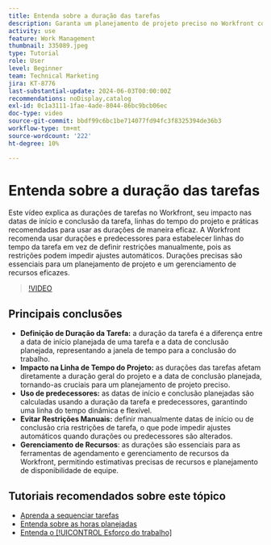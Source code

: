 ```yaml
---
title: Entenda sobre a duração das tarefas
description: Garanta um planejamento de projeto preciso no Workfront com durações de tarefas que influenciam as linhas do tempo, aproveitando predecessores para obter flexibilidade, evitando restrições manuais e otimizando o gerenciamento e o agendamento de recursos.
activity: use
feature: Work Management
thumbnail: 335089.jpeg
type: Tutorial
role: User
level: Beginner
team: Technical Marketing
jira: KT-8776
last-substantial-update: 2024-06-03T00:00:00Z
recommendations: noDisplay,catalog
exl-id: 0c1a3111-1fae-4ade-8044-86bc9bcb06ec
doc-type: video
source-git-commit: bbdf99c6bc1be714077fd94fc3f8325394de36b3
workflow-type: tm+mt
source-wordcount: '222'
ht-degree: 10%

---
```


# Entenda sobre a duração das tarefas

Este vídeo explica as durações de tarefas no Workfront, seu impacto nas datas de início e conclusão da tarefa, linhas do tempo do projeto e práticas recomendadas para usar as durações de maneira eficaz.
A Workfront recomenda usar durações e predecessores para estabelecer linhas do tempo da tarefa em vez de definir restrições manualmente, pois as restrições podem impedir ajustes automáticos.
&#x200B;Durações precisas são essenciais para um planejamento de projeto e um gerenciamento de recursos eficazes.


>[!VIDEO](https://video.tv.adobe.com/v/3449348/?quality=12&learn=on&enablevpops=1&captions=por_br)

## Principais conclusões

* **Definição de Duração da Tarefa:** a duração da tarefa é a diferença entre a data de início planejada de uma tarefa e a data de conclusão planejada, representando a janela de tempo para a conclusão do trabalho. &#x200B;
* **Impacto na Linha de Tempo do Projeto:** as durações das tarefas afetam diretamente a duração geral do projeto e a data de conclusão planejada, tornando-as cruciais para um planejamento de projeto preciso. &#x200B;
* **Uso de predecessores:** as datas de início e conclusão planejadas são calculadas usando a duração da tarefa e predecessores, garantindo uma linha do tempo dinâmica e flexível. &#x200B;
* **Evitar Restrições Manuais:** definir manualmente datas de início ou de conclusão cria restrições de tarefa, o que pode impedir ajustes automáticos quando durações ou predecessores são alterados. &#x200B;
* **Gerenciamento de Recursos**: as durações são essenciais para as ferramentas de agendamento e gerenciamento de recursos da Workfront, permitindo estimativas precisas de recursos e planejamento de disponibilidade de equipe. &#x200B;


## Tutoriais recomendados sobre este tópico

* [Aprenda a sequenciar tarefas](/help/manage-work/tasks/learn-to-sequence-tasks.md)
* [Entenda sobre as horas planejadas](/help/manage-work/tasks/understand-planned-hours.md)
* [Entenda o [!UICONTROL Esforço do trabalho]](/help/manage-work/tasks/understand-work-effort.md)

